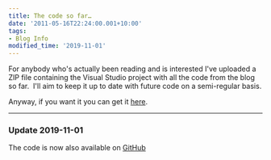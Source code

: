 ```yaml
---
title: The code so far…
date: '2011-05-16T22:24:00.001+10:00'
tags:
- Blog Info
modified_time: '2019-11-01'
---
```

For anybody who's actually been reading and is interested I've uploaded
a ZIP file containing the Visual Studio project with all the code from
the blog so far.  I'll aim to keep it up to date with future code on a
semi-regular basis.

Anyway, if you want it you can get it
[here](https://cid-97e883c7c0771625.office.live.com/self.aspx/Blog%20Files/LearningCSharp-15Exercises.zip#resId/97E883C7C0771625!2117
"Link to code download").

---

### Update 2019-11-01

The code is now also available on [GitHub](https://github.com/drewjcooper/drewjcooper.github.io.code/tree/master/LearningCSharp-15Excercises)
